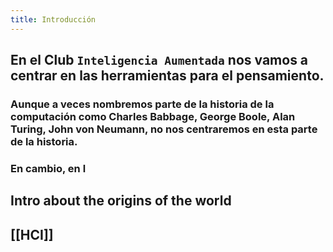 ```yaml
---
title: Introducción
---
```


## En el Club `Inteligencia Aumentada` nos vamos a centrar en las herramientas para el pensamiento.
### Aunque a veces nombremos parte de la historia de la computación como Charles Babbage, George Boole, Alan Turing, John von Neumann, no nos centraremos en esta parte de la historia.
### En cambio, en l
## Intro about the origins of the world
## [[HCI]]
